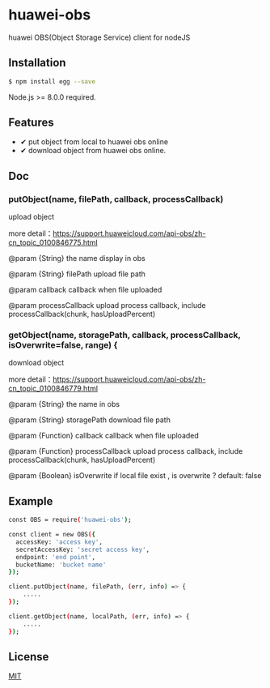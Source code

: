 # huawei-obs

huawei OBS(Object Storage Service) client for nodeJS

## Installation

```bash
$ npm install egg --save
```

Node.js >= 8.0.0 required.

## Features

- ✔︎ put object from local to huawei obs online
- ✔︎ download object from huawei obs online.

## Doc

### putObject(name, filePath, callback, processCallback)

upload object

more detail：https://support.huaweicloud.com/api-obs/zh-cn_topic_0100846775.html

@param {String} the name display in obs 

@param {String} filePath upload file path

@param callback callback when file uploaded
 
@param processCallback upload process callback, include processCallback(chunk, hasUploadPercent)
 
### getObject(name, storagePath, callback, processCallback, isOverwrite=false, range) {

download object

more detail：https://support.huaweicloud.com/api-obs/zh-cn_topic_0100846779.html

@param {String} the name in obs

@param {String} storagePath download file path

@param {Function} callback callback when file uploaded
 
@param {Function} processCallback upload process callback, include processCallback(chunk, hasUploadPercent)

@param {Boolean} isOverwrite if local file exist , is overwrite ? default: false


## Example

```bash
const OBS = require('huawei-obs');

const client = new OBS({
  accessKey: 'access key',
  secretAccessKey: 'secret access key',
  endpoint: 'end point',
  bucketName: 'bucket name'
});

client.putObject(name, filePath, (err, info) => {
    .....
});

client.getObject(name, localPath, (err, info) => {
    .....
});

```

## License

[MIT](LICENSE)

